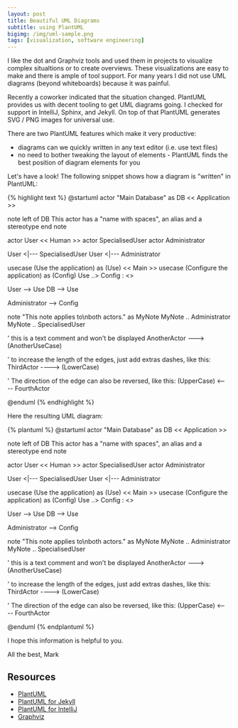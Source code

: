 ```yaml
---
layout: post
title: Beautiful UML Diagrams
subtitle: using PlantUML
bigimg: /img/uml-sample.png
tags: [visualization, software engineering]
---
```


I like the dot and Graphviz tools and used them in projects to visualize complex situaltions or to create overviews. These visualizations are easy to make and there is ample of tool support. For many years I did not use UML diagrams (beyond whiteboards) because it was painful.

Recently a coworker indicated that the situation changed. PlantUML provides us with decent tooling to get UML diagrams going. I checked for support in IntelliJ, Sphinx, and Jekyll. On top of that PlantUML generates SVG / PNG images for universal use.

There are two PlantUML features which make it very productive:

* diagrams can we quickly written in any text editor (i.e. use text files) 
* no need to bother tweaking the layout of elements - PlantUML finds the best position of diagram elements for you


Let's have a look! The following snippet shows how a diagram is "written" in PlantUML:

{% highlight text %}
@startuml
actor "Main Database" as DB << Application >>

note left of DB
  This actor 
  has a "name with spaces",
  an alias
  and a stereotype 
end note

actor User << Human >>
actor SpecialisedUser
actor Administrator

User <|--- SpecialisedUser
User <|--- Administrator

usecase (Use the application) as (Use) << Main >>
usecase (Configure the application) as (Config)
Use ..> Config : <<includes>>

User --> Use
DB --> Use

Administrator --> Config 

note "This note applies to\nboth actors." as MyNote
MyNote .. Administrator
MyNote .. SpecialisedUser

'  this is a text comment and won't be displayed
AnotherActor ---> (AnotherUseCase)

'  to increase the length of the edges, just add extras dashes, like this:
ThirdActor ----> (LowerCase)

'  The direction of the edge can also be reversed, like this:
(UpperCase) <---- FourthActor

@enduml
{% endhighlight %}


Here the resulting UML diagram:

{% plantuml %}
@startuml
actor "Main Database" as DB << Application >>

note left of DB
  This actor 
  has a "name with spaces",
  an alias
  and a stereotype 
end note

actor User << Human >>
actor SpecialisedUser
actor Administrator

User <|--- SpecialisedUser
User <|--- Administrator

usecase (Use the application) as (Use) << Main >>
usecase (Configure the application) as (Config)
Use ..> Config : <<includes>>

User --> Use
DB --> Use

Administrator --> Config 

note "This note applies to\nboth actors." as MyNote
MyNote .. Administrator
MyNote .. SpecialisedUser

'  this is a text comment and won't be displayed
AnotherActor ---> (AnotherUseCase)

'  to increase the length of the edges, just add extras dashes, like this:
ThirdActor ----> (LowerCase)

'  The direction of the edge can also be reversed, like this:
(UpperCase) <---- FourthActor

@enduml
{% endplantuml %}

I hope this information is helpful to you.

All the best, Mark


## Resources

* [PlantUML](http://plantuml.com/)
* [PlantUML for Jekyll](https://www.rubydoc.info/gems/jekyll-plantuml-url/0.1.0)
* [PlantUML for IntelliJ](https://plugins.jetbrains.com/plugin/7017-plantuml-integration)
* [Graphviz](https://www.graphviz.org/)
